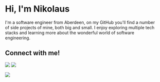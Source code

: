 # Hi, I'm Nikolaus

I'm a software engineer from Aberdeen, on my GitHub you'll find a number of side projects of mine, both big and small. I enjoy exploring multiple tech stacks and learning more about the wonderful world of software engineering.

## Connect with me!  
 
[<img src="https://img.shields.io/badge/linkedin-%230077B5.svg?&style=for-the-badge&logo=linkedin&logoColor=white" />](https://www.linkedin.com/in/nikolaus-zolnhofer/)
[<img src="https://img.shields.io/badge/BLOG-%23292929.svg?&style=for-the-badge&logo=BLOG&logoColor=white" />](https://www.nikmaxott.org)

[<img src="https://img.shields.io/badge/Portfolio-%23292929.svg?&style=for-the-badge&logo=Portfolio&logoColor=white" />](https://cv.nikmaxott.org) 
